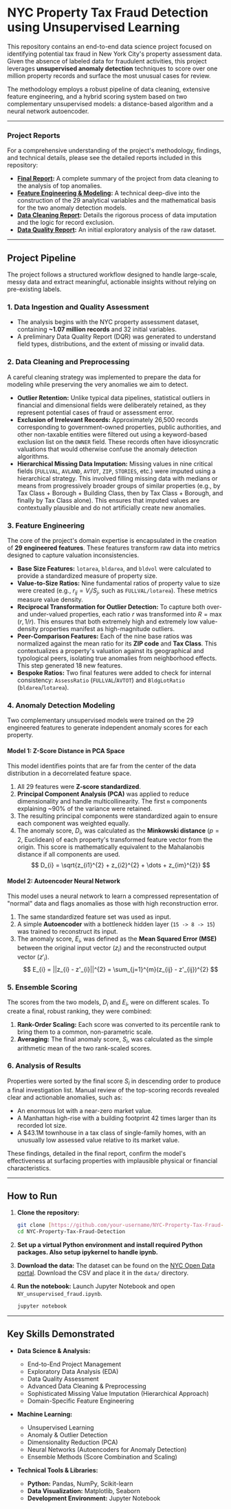 # NYC Property Tax Fraud Detection using Unsupervised Learning

This repository contains an end-to-end data science project focused on identifying potential tax fraud in New York City's property assessment data. Given the absence of labeled data for fraudulent activities, this project leverages **unsupervised anomaly detection** techniques to score over one million property records and surface the most unusual cases for review.

The methodology employs a robust pipeline of data cleaning, extensive feature engineering, and a hybrid scoring system based on two complementary unsupervised models: a distance-based algorithm and a neural network autoencoder.

---

### Project Reports

For a comprehensive understanding of the project's methodology, findings, and technical details, please see the detailed reports included in this repository:

* **[Final Report](./Final_Report.pdf):** A complete summary of the project from data cleaning to the analysis of top anomalies.
* **[Feature Engineering & Modeling](./Feature_Engineering_Unsupervised_Modeling.pdf):** A technical deep-dive into the construction of the 29 analytical variables and the mathematical basis for the two anomaly detection models.
* **[Data Cleaning Report](./Data_Cleaning.pdf):** Details the rigorous process of data imputation and the logic for record exclusion.
* **[Data Quality Report](./DQR.pdf):** An initial exploratory analysis of the raw dataset.

---

## Project Pipeline

The project follows a structured workflow designed to handle large-scale, messy data and extract meaningful, actionable insights without relying on pre-existing labels.

### 1. Data Ingestion and Quality Assessment
* The analysis begins with the NYC property assessment dataset, containing **~1.07 million records** and 32 initial variables.
* A preliminary Data Quality Report (DQR) was generated to understand field types, distributions, and the extent of missing or invalid data.

### 2. Data Cleaning and Preprocessing
A careful cleaning strategy was implemented to prepare the data for modeling while preserving the very anomalies we aim to detect.
* **Outlier Retention:** Unlike typical data pipelines, statistical outliers in financial and dimensional fields were deliberately retained, as they represent potential cases of fraud or assessment error.
* **Exclusion of Irrelevant Records:** Approximately 26,500 records corresponding to government-owned properties, public authorities, and other non-taxable entities were filtered out using a keyword-based exclusion list on the `OWNER` field. These records often have idiosyncratic valuations that would otherwise confuse the anomaly detection algorithms.
* **Hierarchical Missing Data Imputation:** Missing values in nine critical fields (`FULLVAL`, `AVLAND`, `AVTOT`, `ZIP`, `STORIES`, etc.) were imputed using a hierarchical strategy. This involved filling missing data with medians or means from progressively broader groups of similar properties (e.g., by Tax Class + Borough + Building Class, then by Tax Class + Borough, and finally by Tax Class alone). This ensures that imputed values are contextually plausible and do not artificially create new anomalies.

### 3. Feature Engineering
The core of the project's domain expertise is encapsulated in the creation of **29 engineered features**. These features transform raw data into metrics designed to capture valuation inconsistencies.
* **Base Size Features:** `lotarea`, `bldarea`, and `bldvol` were calculated to provide a standardized measure of property size.
* **Value-to-Size Ratios:** Nine fundamental ratios of property value to size were created (e.g., $r_{ij} = V_i / S_j$, such as `FULLVAL/lotarea`). These metrics measure value density.
* **Reciprocal Transformation for Outlier Detection:** To capture both over- and under-valued properties, each ratio $r$ was transformed into $R = \max(r, 1/r)$. This ensures that both extremely high and extremely low value-density properties manifest as high-magnitude outliers.
* **Peer-Comparison Features:** Each of the nine base ratios was normalized against the mean ratio for its **ZIP code** and **Tax Class**. This contextualizes a property's valuation against its geographical and typological peers, isolating true anomalies from neighborhood effects. This step generated 18 new features.
* **Bespoke Ratios:** Two final features were added to check for internal consistency: `AssessRatio` (`FULLVAL`/`AVTOT`) and `BldgLotRatio` (`bldarea`/`lotarea`).

### 4. Anomaly Detection Modeling
Two complementary unsupervised models were trained on the 29 engineered features to generate independent anomaly scores for each property.

#### Model 1: Z-Score Distance in PCA Space
This model identifies points that are far from the center of the data distribution in a decorrelated feature space.
1.  All 29 features were **Z-score standardized**.
2.  **Principal Component Analysis (PCA)** was applied to reduce dimensionality and handle multicollinearity. The first `m` components explaining ~90% of the variance were retained.
3.  The resulting principal components were standardized again to ensure each component was weighted equally.
4.  The anomaly score, $D_i$, was calculated as the **Minkowski distance** ($p=2$, Euclidean) of each property's transformed feature vector from the origin. This score is mathematically equivalent to the Mahalanobis distance if all components are used.
    $$
    D_{i} = \sqrt{z_{i1}^{2} + z_{i2}^{2} + \dots + z_{im}^{2}}
    $$

#### Model 2: Autoencoder Neural Network
This model uses a neural network to learn a compressed representation of "normal" data and flags anomalies as those with high reconstruction error.
1.  The same standardized feature set was used as input.
2.  A simple **Autoencoder** with a bottleneck hidden layer (`15 -> 8 -> 15`) was trained to reconstruct its input.
3.  The anomaly score, $E_i$, was defined as the **Mean Squared Error (MSE)** between the original input vector ($z_i$) and the reconstructed output vector ($z'_i$).
    $$
    E_{i} = ||z_{i} - z'_{i}||^{2} = \sum_{j=1}^{m}(z_{ij} - z'_{ij})^{2}
    $$

### 5. Ensemble Scoring
The scores from the two models, $D_i$ and $E_i$, were on different scales. To create a final, robust ranking, they were combined:
1.  **Rank-Order Scaling:** Each score was converted to its percentile rank to bring them to a common, non-parametric scale.
2.  **Averaging:** The final anomaly score, $S_i$, was calculated as the simple arithmetic mean of the two rank-scaled scores.

### 6. Analysis of Results
Properties were sorted by the final score $S_i$ in descending order to produce a final investigation list. Manual review of the top-scoring records revealed clear and actionable anomalies, such as:
* An enormous lot with a near-zero market value.
* A Manhattan high-rise with a building footprint 42 times larger than its recorded lot size.
* A $43.1M townhouse in a tax class of single-family homes, with an unusually low assessed value relative to its market value.

These findings, detailed in the final report, confirm the model's effectiveness at surfacing properties with implausible physical or financial characteristics.

---

## How to Run

1.  **Clone the repository:**
    ```bash
    git clone [https://github.com/your-username/NYC-Property-Tax-Fraud-Detection.git](https://github.com/your-username/NYC-Property-Tax-Fraud-Detection.git)
    cd NYC-Property-Tax-Fraud-Detection
    ```
2.  **Set up a virtual Python environment and install required Python packages. Also setup ipykernel to handle ipynb.** 
    
4.  **Download the data:**
    The dataset can be found on the [NYC Open Data portal](https://data.cityofnewyork.us/Housing-Development/Property-Valuation-and-Assessment-Data/rgy2-tti8). Download the CSV and place it in the `data/` directory.

5.  **Run the notebook:**
    Launch Jupyter Notebook and open `NY_unsupervised_fraud.ipynb`.
    ```bash
    jupyter notebook
    ```

---

## Key Skills Demonstrated

* **Data Science & Analysis:**
    * End-to-End Project Management
    * Exploratory Data Analysis (EDA)
    * Data Quality Assessment
    * Advanced Data Cleaning & Preprocessing
    * Sophisticated Missing Value Imputation (Hierarchical Approach)
    * Domain-Specific Feature Engineering

* **Machine Learning:**
    * Unsupervised Learning
    * Anomaly & Outlier Detection
    * Dimensionality Reduction (PCA)
    * Neural Networks (Autoencoders for Anomaly Detection)
    * Ensemble Methods (Score Combination and Scaling)

* **Technical Tools & Libraries:**
    * **Python:** Pandas, NumPy, Scikit-learn
    * **Data Visualization:** Matplotlib, Seaborn
    * **Development Environment:** Jupyter Notebook
